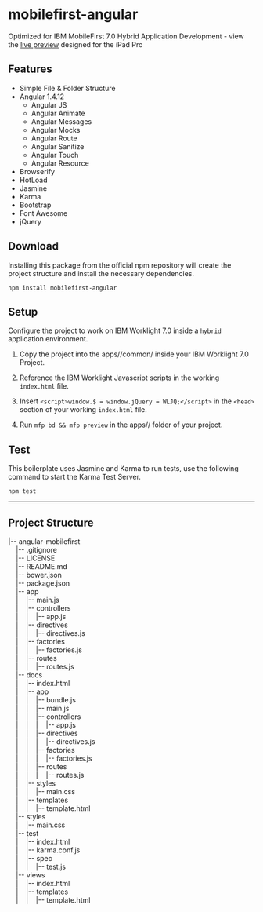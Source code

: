 # mobilefirst-angular
Optimized for IBM MobileFirst 7.0 Hybrid Application Development - view the [live preview](https://damianperera.github.io/mobilefirst-angular/) designed for the iPad Pro

## Features
* Simple File & Folder Structure
* Angular 1.4.12
  * Angular JS
  * Angular Animate
  * Angular Messages
  * Angular Mocks
  * Angular Route
  * Angular Sanitize
  * Angular Touch
  * Angular Resource
* Browserify
* HotLoad
* Jasmine
* Karma
* Bootstrap
* Font Awesome
* jQuery

## Download
Installing this package from the official npm repository will create the project structure and install the necessary dependencies.

`npm install mobilefirst-angular`

## Setup
Configure the project to work on IBM Worklight 7.0 inside a `hybrid` application environment.

1. Copy the project into the apps/<hybrid-appname>/common/ inside your IBM Worklight 7.0 Project.

2. Reference the IBM Worklight Javascript scripts in the working `index.html` file.

3. Insert `<script>window.$ = window.jQuery = WLJQ;</script>` in the `<head>` section of your working `index.html` file.

4. Run `mfp bd && mfp preview` in the apps/<hybrid-appname>/ folder of your project.

## Test
This boilerplate uses Jasmine and Karma to run tests, use the following command to start the Karma Test Server.

`npm test`
***
## Project Structure

|-- angular-mobilefirst    
&nbsp;&nbsp;&nbsp;&nbsp;|-- .gitignore  
&nbsp;&nbsp;&nbsp;&nbsp;|-- LICENSE  
&nbsp;&nbsp;&nbsp;&nbsp;|-- README.md  
&nbsp;&nbsp;&nbsp;&nbsp;|-- bower.json  
&nbsp;&nbsp;&nbsp;&nbsp;|-- package.json  
&nbsp;&nbsp;&nbsp;&nbsp;|-- app  
&nbsp;&nbsp;&nbsp;&nbsp;|&nbsp;&nbsp;&nbsp;&nbsp;|-- main.js  
&nbsp;&nbsp;&nbsp;&nbsp;|&nbsp;&nbsp;&nbsp;&nbsp;|-- controllers  
&nbsp;&nbsp;&nbsp;&nbsp;|&nbsp;&nbsp;&nbsp;&nbsp;|&nbsp;&nbsp;&nbsp;&nbsp;|-- app.js  
&nbsp;&nbsp;&nbsp;&nbsp;|&nbsp;&nbsp;&nbsp;&nbsp;|-- directives  
&nbsp;&nbsp;&nbsp;&nbsp;|&nbsp;&nbsp;&nbsp;&nbsp;|&nbsp;&nbsp;&nbsp;&nbsp;|-- directives.js  
&nbsp;&nbsp;&nbsp;&nbsp;|&nbsp;&nbsp;&nbsp;&nbsp;|-- factories  
&nbsp;&nbsp;&nbsp;&nbsp;|&nbsp;&nbsp;&nbsp;&nbsp;|&nbsp;&nbsp;&nbsp;&nbsp;|-- factories.js  
&nbsp;&nbsp;&nbsp;&nbsp;|&nbsp;&nbsp;&nbsp;&nbsp;|-- routes  
&nbsp;&nbsp;&nbsp;&nbsp;|&nbsp;&nbsp;&nbsp;&nbsp;|&nbsp;&nbsp;&nbsp;&nbsp;|-- routes.js  
&nbsp;&nbsp;&nbsp;&nbsp;|-- docs  
&nbsp;&nbsp;&nbsp;&nbsp;|&nbsp;&nbsp;&nbsp;&nbsp;|-- index.html  
&nbsp;&nbsp;&nbsp;&nbsp;|&nbsp;&nbsp;&nbsp;&nbsp;|-- app  
&nbsp;&nbsp;&nbsp;&nbsp;|&nbsp;&nbsp;&nbsp;&nbsp;|&nbsp;&nbsp;&nbsp;&nbsp;|-- bundle.js  
&nbsp;&nbsp;&nbsp;&nbsp;|&nbsp;&nbsp;&nbsp;&nbsp;|&nbsp;&nbsp;&nbsp;&nbsp;|-- main.js  
&nbsp;&nbsp;&nbsp;&nbsp;|&nbsp;&nbsp;&nbsp;&nbsp;|&nbsp;&nbsp;&nbsp;&nbsp;|-- controllers  
&nbsp;&nbsp;&nbsp;&nbsp;|&nbsp;&nbsp;&nbsp;&nbsp;|&nbsp;&nbsp;&nbsp;&nbsp;|&nbsp;&nbsp;&nbsp;&nbsp;|-- app.js  
&nbsp;&nbsp;&nbsp;&nbsp;|&nbsp;&nbsp;&nbsp;&nbsp;|&nbsp;&nbsp;&nbsp;&nbsp;|-- directives  
&nbsp;&nbsp;&nbsp;&nbsp;|&nbsp;&nbsp;&nbsp;&nbsp;|&nbsp;&nbsp;&nbsp;&nbsp;|&nbsp;&nbsp;&nbsp;&nbsp;|-- directives.js  
&nbsp;&nbsp;&nbsp;&nbsp;|&nbsp;&nbsp;&nbsp;&nbsp;|&nbsp;&nbsp;&nbsp;&nbsp;|-- factories  
&nbsp;&nbsp;&nbsp;&nbsp;|&nbsp;&nbsp;&nbsp;&nbsp;|&nbsp;&nbsp;&nbsp;&nbsp;|&nbsp;&nbsp;&nbsp;&nbsp;|-- factories.js   
&nbsp;&nbsp;&nbsp;&nbsp;|&nbsp;&nbsp;&nbsp;&nbsp;|&nbsp;&nbsp;&nbsp;&nbsp;|-- routes  
&nbsp;&nbsp;&nbsp;&nbsp;|&nbsp;&nbsp;&nbsp;&nbsp;|&nbsp;&nbsp;&nbsp;&nbsp;|&nbsp;&nbsp;&nbsp;&nbsp;|-- routes.js  
&nbsp;&nbsp;&nbsp;&nbsp;|&nbsp;&nbsp;&nbsp;&nbsp;|-- styles  
&nbsp;&nbsp;&nbsp;&nbsp;|&nbsp;&nbsp;&nbsp;&nbsp;|&nbsp;&nbsp;&nbsp;&nbsp;|-- main.css  
&nbsp;&nbsp;&nbsp;&nbsp;|&nbsp;&nbsp;&nbsp;&nbsp;|-- templates  
&nbsp;&nbsp;&nbsp;&nbsp;|&nbsp;&nbsp;&nbsp;&nbsp;|&nbsp;&nbsp;&nbsp;&nbsp;|-- template.html  
&nbsp;&nbsp;&nbsp;&nbsp;|-- styles  
&nbsp;&nbsp;&nbsp;&nbsp;|&nbsp;&nbsp;&nbsp;&nbsp;|-- main.css  
&nbsp;&nbsp;&nbsp;&nbsp;|-- test  
&nbsp;&nbsp;&nbsp;&nbsp;|&nbsp;&nbsp;&nbsp;&nbsp;|-- index.html  
&nbsp;&nbsp;&nbsp;&nbsp;|&nbsp;&nbsp;&nbsp;&nbsp;|-- karma.conf.js  
&nbsp;&nbsp;&nbsp;&nbsp;|&nbsp;&nbsp;&nbsp;&nbsp;|-- spec  
&nbsp;&nbsp;&nbsp;&nbsp;|&nbsp;&nbsp;&nbsp;&nbsp;|&nbsp;&nbsp;&nbsp;&nbsp;|-- test.js  
&nbsp;&nbsp;&nbsp;&nbsp;|-- views  
&nbsp;&nbsp;&nbsp;&nbsp;|&nbsp;&nbsp;&nbsp;&nbsp;|-- index.html  
&nbsp;&nbsp;&nbsp;&nbsp;|&nbsp;&nbsp;&nbsp;&nbsp;|-- templates  
&nbsp;&nbsp;&nbsp;&nbsp;|&nbsp;&nbsp;&nbsp;&nbsp;|&nbsp;&nbsp;&nbsp;&nbsp;|-- template.html  
